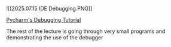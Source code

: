 ![[2025.07.15 IDE Debugging.PNG]]


[Pycharm's Debugging Tutorial](https://www.jetbrains.com/help/pycharm/part-1-debugging-python-code.html)

The rest of the lecture is going through very small programs and demonstrating the use of the debugger